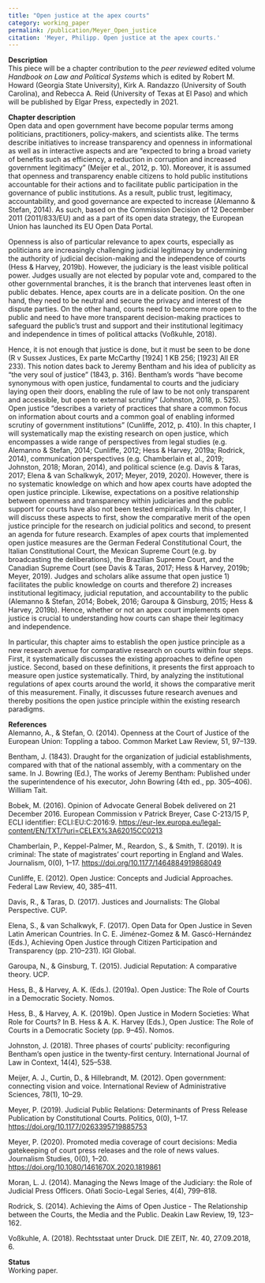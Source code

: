 ```yaml
---
title: "Open justice at the apex courts"
category: working_paper
permalink: /publication/Meyer_Open_justice
citation: 'Meyer, Philipp. Open justice at the apex courts.'
---
```


<p><b>Description</b><br>
This piece will be a chapter contribution to the <i>peer reviewed</i> edited volume <i>Handbook on Law and Political Systems</i> which is edited by Robert M. Howard (Georgia State University), Kirk A. Randazzo (University of South Carolina), and Rebecca A. Reid (University of Texas at El Paso) and which will be published by Elgar Press, expectedly in 2021.</p> 


<p><b>Chapter description</b><br>
Open data and open government have become popular terms among politicians, practitioners, policy-makers, and scientists alike. The terms describe initiatives to increase transparency and openness in informational as well as in interactive aspects and are “expected to bring a broad variety of benefits such as efficiency, a reduction in corruption and increased government legitimacy” (Meijer et al., 2012, p. 10). Moreover, it is assumed that openness and transparency enable citizens to hold public institutions accountable for their actions and to facilitate public participation in the governance of public institutions. As a result, public trust, legitimacy, accountability, and good governance are expected to increase (Alemanno & Stefan, 2014). As such, based on the Commission Decision of 12 December 2011 (2011/833/EU) and as a part of its open data strategy, the European Union has launched its EU Open Data Portal.  
  
Openness is also of particular relevance to apex courts, especially as politicians are increasingly challenging judicial legitimacy by undermining the authority of judicial decision-making and the independence of courts (Hess & Harvey, 2019b). However, the judiciary is the least visible political power. Judges usually are not elected by popular vote and, compared to the other governmental branches, it is the branch that intervenes least often in public debates. Hence, apex courts are in a delicate position. On the one hand, they need to be neutral and secure the privacy and interest of the dispute parties. On the other hand, courts need to become more open to the public and need to have more transparent decision-making practices to safeguard the public’s trust and support and their institutional legitimacy and independence in times of political attacks (Voßkuhle, 2018).

Hence, it is not enough that justice is done, but it must be seen to be done (R v Sussex Justices, Ex parte McCarthy [1924] 1 KB 256; [1923] All ER 233). This notion dates back to Jeremy Bentham and his idea of publicity as “the very soul of justice” (1843, p. 316). Bentham’s words “have become synonymous with open justice, fundamental to courts and the judiciary laying open their doors, enabling the rule of law to be not only transparent and accessible, but open to external scrutiny” (Johnston, 2018, p. 525). Open justice “describes a variety of practices that share a common focus on information about courts and a common goal of enabling informed scrutiny of government institutions” (Cunliffe, 2012, p. 410). In this chapter, I will systematically map the existing research on open justice, which encompasses a wide range of perspectives from legal studies (e.g. Alemanno & Stefan, 2014; Cunliffe, 2012; Hess & Harvey, 2019a; Rodrick, 2014), communication perspectives (e.g. Chamberlain et al., 2019; Johnston, 2018; Moran, 2014), and political science (e.g. Davis & Taras, 2017; Elena & van Schalkwyk, 2017; Meyer, 2019, 2020). However, there is no systematic knowledge on which and how apex courts have adopted the open justice principle. Likewise, expectations on a positive relationship between openness and transparency within judiciaries and the public support for courts have also not been tested empirically. In this chapter, I will discuss these aspects to first, show the comparative merit of the open justice principle for the research on judicial politics and second, to present an agenda for future research. 
Examples of apex courts that implemented open justice measures are the German Federal Constitutional Court, the Italian Constitutional Court, the Mexican Supreme Court (e.g. by broadcasting the deliberations), the Brazilian Supreme Court, and the Canadian Supreme Court (see Davis & Taras, 2017; Hess & Harvey, 2019b; Meyer, 2019). Judges and scholars alike assume that open justice 1) facilitates the public knowledge on courts and therefore 2) increases institutional legitimacy, judicial reputation, and accountability to the public (Alemanno & Stefan, 2014; Bobek, 2016; Garoupa & Ginsburg, 2015; Hess & Harvey, 2019b). Hence, whether or not an apex court implements open justice is crucial to understanding how courts can shape their legitimacy and independence. 

In particular, this chapter aims to establish the open justice principle as a new research avenue for comparative research on courts within four steps. First, it systematically discusses the existing approaches to define open justice. Second, based on these definitions, it presents the first approach to measure open justice systematically. Third, by analyzing the institutional regulations of apex courts around the world, it shows the comparative merit of this measurement. Finally, it discusses future research avenues and thereby positions the open justice principle within the existing research paradigms.</p>

<p><b>References</b><br>
Alemanno, A., & Stefan, O. (2014). Openness at the Court of Justice of the European Union: Toppling a taboo. Common Market Law Review, 51, 97–139.
  
Bentham, J. (1843). Draught for the organization of judicial establishments, compared with that of the national assembly, with a commentary on the same. In J. Bowring (Ed.), The works of Jeremy Bentham: Published under the superintendence of his executor, John Bowring (4th ed., pp. 305–406). William Tait.

Bobek, M. (2016). Opinion of Advocate General Bobek delivered on 21 December 2016. European Commission v Patrick Breyer, Case C-213/15 P, ECLI identifier: ECLI:EU:C:2016:9. https://eur-lex.europa.eu/legal-content/EN/TXT/?uri=CELEX%3A62015CC0213

Chamberlain, P., Keppel-Palmer, M., Reardon, S., & Smith, T. (2019). It is criminal: The state of magistrates’ court reporting in England and Wales. Journalism, 0(0), 1–17. https://doi.org/10.1177/1464884919868049

Cunliffe, E. (2012). Open Justice: Concepts and Judicial Approaches. Federal Law Review, 40, 385–411.

Davis, R., & Taras, D. (2017). Justices and Journalists: The Global Perspective. CUP.

Elena, S., & van Schalkwyk, F. (2017). Open Data for Open Justice in Seven Latin American Countries. In C. E. Jiménez-Gomez & M. Gascó-Hernández (Eds.), Achieving Open Justice through Citizen Participation and Transparency (pp. 210–231). IGI Global.

Garoupa, N., & Ginsburg, T. (2015). Judicial Reputation: A comparative theory. UCP.

Hess, B., & Harvey, A. K. (Eds.). (2019a). Open Justice: The Role of Courts in a Democratic Society. Nomos.

Hess, B., & Harvey, A. K. (2019b). Open Justice in Modern Societies: What Role for Courts? In B. Hess & A. K. Harvey (Eds.), Open Justice: The Role of Courts in a Democratic Society (pp. 9–45). Nomos.

Johnston, J. (2018). Three phases of courts’ publicity: reconfiguring Bentham’s open justice in the twenty-first century. International Journal of Law in Context, 14(4), 525–538.

Meijer, A. J., Curtin, D., & Hillebrandt, M. (2012). Open government: connecting vision and voice. International Review of Administrative Sciences, 78(1), 10–29.

Meyer, P. (2019). Judicial Public Relations: Determinants of Press Release Publication by Constitutional Courts. Politics, 0(0), 1–17. https://doi.org/10.1177/0263395719885753

Meyer, P. (2020). Promoted media coverage of court decisions: Media gatekeeping of court press releases and the role of news values. Journalism Studies, 0(0), 1–20. https://doi.org/10.1080/1461670X.2020.1819861

Moran, L. J. (2014). Managing the News Image of the Judiciary: the Role of Judicial Press Officers. Oñati Socio-Legal Series, 4(4), 799–818.

Rodrick, S. (2014). Achieving the Aims of Open Justice - The Relationship between the Courts, the Media and the Public. Deakin Law Review, 19, 123–162.

Voßkuhle, A. (2018). Rechtsstaat unter Druck. DIE ZEIT, Nr. 40, 27.09.2018, 6.</p>

<p><b>Status</b><br>
Working paper.</p>
